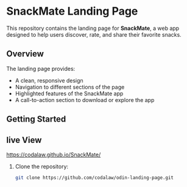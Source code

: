 # SnackMate Landing Page

This repository contains the landing page for **SnackMate**, a web app designed to help users discover, rate, and share their favorite snacks.

## Overview

The landing page provides:

- A clean, responsive design
- Navigation to different sections of the page
- Highlighted features of the SnackMate app
- A call-to-action section to download or explore the app

## Getting Started

 ## live View
   https://codalaw.github.io/SnackMate/

1. Clone the repository:
   ```bash
   git clone https://github.com/codalaw/odin-landing-page.git

